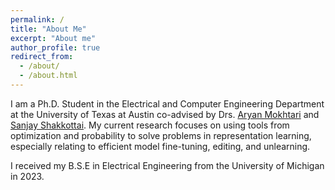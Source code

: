 ```yaml
---
permalink: /
title: "About Me"
excerpt: "About me"
author_profile: true
redirect_from: 
  - /about/
  - /about.html
---
```


I am a Ph.D. Student in the Electrical and Computer Engineering Department at the University of Texas at Austin co-advised by Drs. [Aryan Mokhtari](https://sites.utexas.edu/mokhtari/) and [Sanjay Shakkottai](https://sites.google.com/view/sanjay-shakkottai/home). My current research focuses on using tools from optimization and probability to solve problems in representation learning, especially relating to efficient model fine-tuning, editing, and unlearning.

I received my B.S.E in Electrical Engineering from the University of Michigan in 2023.
